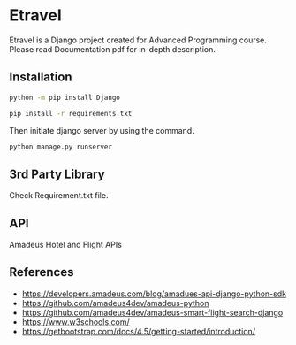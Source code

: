 # Etravel
Etravel is a Django project created for Advanced Programming course. Please read Documentation pdf for in-depth description.

## Installation

```bash
python -m pip install Django
```

```bash
pip install -r requirements.txt
```

Then initiate django server by using the command.


```bash
python manage.py runserver
```

## 3rd Party Library

Check Requirement.txt file.


## API

Amadeus Hotel and Flight APIs


## References

* https://developers.amadeus.com/blog/amadues-api-django-python-sdk
* https://github.com/amadeus4dev/amadeus-python 
* https://github.com/amadeus4dev/amadeus-smart-flight-search-django
* https://www.w3schools.com/
* https://getbootstrap.com/docs/4.5/getting-started/introduction/

